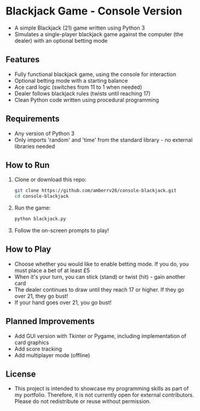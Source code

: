 # Blackjack Game - Console Version

- A simple Blackjack (21) game written using Python 3
- Simulates a single-player blackjack game against the computer (the dealer) with an optional betting mode

## Features

- Fully functional blackjack game, using the console for interaction
- Optional betting mode with a starting balance
- Ace card logic (switches from 11 to 1 when needed)
- Dealer follows blackjack rules (twists until reaching 17)
- Clean Python code written using procedural programming

## Requirements

- Any version of Python 3
- Only imports 'random' and 'time' from the standard library - no external libraries needed

## How to Run

1. Clone or download this repo:
    ```bash
    git clone https://github.com/amberrv26/console-blackjack.git
    cd console-blackjack
    ```
2. Run the game:
    ```bash
    python blackjack.py
    ```
3. Follow the on-screen prompts to play!

## How to Play

- Choose whether you would like to enable betting mode. If you do, you must place a bet of at least £5
- When it's your turn, you can stick (stand) or twist (hit) - gain another card
- The dealer continues to draw until they reach 17 or higher. If they go over 21, they go bust!
- If your hand goes over 21, you go bust! 

## Planned Improvements

- Add GUI version with Tkinter or Pygame, including implementation of card graphics
- Add score tracking
- Add multiplayer mode (offline)

## License

- This project is intended to showcase my programming skills as part of my portfolio. Therefore, it is not currently open for external contributors. Please do not redistribute or reuse without permission.
